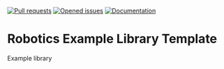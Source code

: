 [![Pull requests](https://img.shields.io/github/issues-pr-raw/xyyeh/robotics_exp_proj.svg)](https://github.com/xyyeh/robotics_exp_proj/pulls)
[![Opened issues](https://img.shields.io/github/issues-raw/xyyeh/robotics_exp_proj.svg)](https://github.com/xyyeh/robotics_exp_proj/issues)
[![Documentation](https://img.shields.io/badge/Documentation-latest-blue.svg)](https://github.com/xyyeh/robotics_exp_proj/)

# Robotics Example Library Template
Example library
